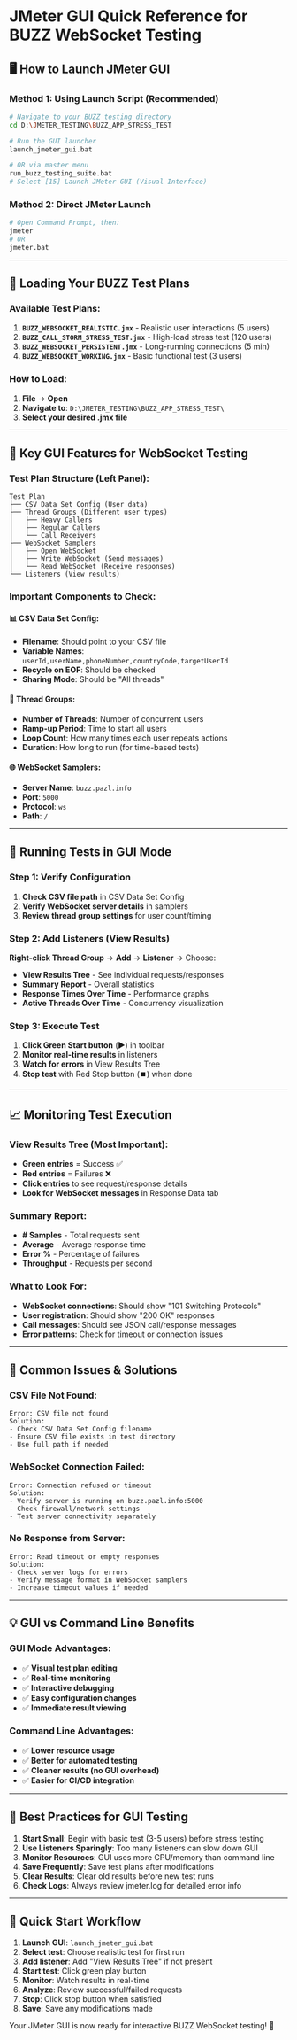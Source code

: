 # JMeter GUI Quick Reference for BUZZ WebSocket Testing

## 🖥️ **How to Launch JMeter GUI**

### **Method 1: Using Launch Script (Recommended)**
```bash
# Navigate to your BUZZ testing directory
cd D:\JMETER_TESTING\BUZZ_APP_STRESS_TEST

# Run the GUI launcher
launch_jmeter_gui.bat

# OR via master menu
run_buzz_testing_suite.bat
# Select [15] Launch JMeter GUI (Visual Interface)
```

### **Method 2: Direct JMeter Launch**
```bash
# Open Command Prompt, then:
jmeter
# OR
jmeter.bat
```

---

## 📂 **Loading Your BUZZ Test Plans**

### **Available Test Plans:**
1. **`BUZZ_WEBSOCKET_REALISTIC.jmx`** - Realistic user interactions (5 users)
2. **`BUZZ_CALL_STORM_STRESS_TEST.jmx`** - High-load stress test (120 users)
3. **`BUZZ_WEBSOCKET_PERSISTENT.jmx`** - Long-running connections (5 min)
4. **`BUZZ_WEBSOCKET_WORKING.jmx`** - Basic functional test (3 users)

### **How to Load:**
1. **File** → **Open**
2. **Navigate to**: `D:\JMETER_TESTING\BUZZ_APP_STRESS_TEST\`
3. **Select your desired .jmx file**

---

## 🎯 **Key GUI Features for WebSocket Testing**

### **Test Plan Structure (Left Panel):**
```
Test Plan
├── CSV Data Set Config (User data)
├── Thread Groups (Different user types)
│   ├── Heavy Callers
│   ├── Regular Callers  
│   └── Call Receivers
├── WebSocket Samplers
│   ├── Open WebSocket
│   ├── Write WebSocket (Send messages)
│   └── Read WebSocket (Receive responses)
└── Listeners (View results)
```

### **Important Components to Check:**

#### **📊 CSV Data Set Config:**
- **Filename**: Should point to your CSV file
- **Variable Names**: `userId,userName,phoneNumber,countryCode,targetUserId`
- **Recycle on EOF**: Should be checked
- **Sharing Mode**: Should be "All threads"

#### **👥 Thread Groups:**
- **Number of Threads**: Number of concurrent users
- **Ramp-up Period**: Time to start all users
- **Loop Count**: How many times each user repeats actions
- **Duration**: How long to run (for time-based tests)

#### **🌐 WebSocket Samplers:**
- **Server Name**: `buzz.pazl.info`
- **Port**: `5000`
- **Protocol**: `ws`
- **Path**: `/`

---

## 🔧 **Running Tests in GUI Mode**

### **Step 1: Verify Configuration**
1. **Check CSV file path** in CSV Data Set Config
2. **Verify WebSocket server details** in samplers
3. **Review thread group settings** for user count/timing

### **Step 2: Add Listeners (View Results)**
**Right-click Thread Group** → **Add** → **Listener** → Choose:
- **View Results Tree** - See individual requests/responses
- **Summary Report** - Overall statistics
- **Response Times Over Time** - Performance graphs
- **Active Threads Over Time** - Concurrency visualization

### **Step 3: Execute Test**
1. **Click Green Start button** (▶️) in toolbar
2. **Monitor real-time results** in listeners
3. **Watch for errors** in View Results Tree
4. **Stop test** with Red Stop button (⏹️) when done

---

## 📈 **Monitoring Test Execution**

### **View Results Tree (Most Important):**
- **Green entries** = Success ✅
- **Red entries** = Failures ❌
- **Click entries** to see request/response details
- **Look for WebSocket messages** in Response Data tab

### **Summary Report:**
- **# Samples** - Total requests sent
- **Average** - Average response time
- **Error %** - Percentage of failures
- **Throughput** - Requests per second

### **What to Look For:**
- **WebSocket connections**: Should show "101 Switching Protocols"
- **User registration**: Should show "200 OK" responses
- **Call messages**: Should see JSON call/response messages
- **Error patterns**: Check for timeout or connection issues

---

## 🐛 **Common Issues & Solutions**

### **CSV File Not Found:**
```
Error: CSV file not found
Solution: 
- Check CSV Data Set Config filename
- Ensure CSV file exists in test directory
- Use full path if needed
```

### **WebSocket Connection Failed:**
```
Error: Connection refused or timeout
Solution:
- Verify server is running on buzz.pazl.info:5000
- Check firewall/network settings
- Test server connectivity separately
```

### **No Response from Server:**
```
Error: Read timeout or empty responses
Solution:
- Check server logs for errors
- Verify message format in WebSocket samplers
- Increase timeout values if needed
```

---

## 💡 **GUI vs Command Line Benefits**

### **GUI Mode Advantages:**
- ✅ **Visual test plan editing**
- ✅ **Real-time monitoring**
- ✅ **Interactive debugging**
- ✅ **Easy configuration changes**
- ✅ **Immediate result viewing**

### **Command Line Advantages:**
- ✅ **Lower resource usage**
- ✅ **Better for automated testing**
- ✅ **Cleaner results (no GUI overhead)**
- ✅ **Easier for CI/CD integration**

---

## 🎯 **Best Practices for GUI Testing**

1. **Start Small**: Begin with basic test (3-5 users) before stress testing
2. **Use Listeners Sparingly**: Too many listeners can slow down GUI
3. **Monitor Resources**: GUI uses more CPU/memory than command line
4. **Save Frequently**: Save test plans after modifications
5. **Clear Results**: Clear old results before new test runs
6. **Check Logs**: Always review jmeter.log for detailed error info

---

## 🚀 **Quick Start Workflow**

1. **Launch GUI**: `launch_jmeter_gui.bat`
2. **Select test**: Choose realistic test for first run
3. **Add listener**: Add "View Results Tree" if not present
4. **Start test**: Click green play button
5. **Monitor**: Watch results in real-time
6. **Analyze**: Review successful/failed requests
7. **Stop**: Click stop button when satisfied
8. **Save**: Save any modifications made

Your JMeter GUI is now ready for interactive BUZZ WebSocket testing! 🎉
